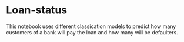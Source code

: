 # Loan-status
This notebook uses different classication models to predict how many customers of a bank will pay the loan and how many will be defaulters.
